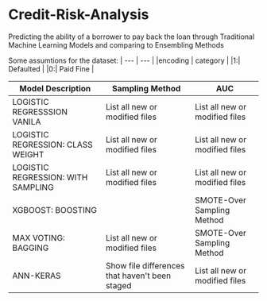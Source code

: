 # Credit-Risk-Analysis
Predicting the ability of a borrower to pay back the loan through Traditional Machine Learning Models and comparing to Ensembling Methods 

Some assumtions for the dataset:
| --- | --- |
|encoding | category |
|1:| Defaulted |
|0:| Paid Fine |


| Model Description | Sampling Method | AUC | 
| --- | --- | --- |
| LOGISTIC REGRESSSION VANILA | List all new or modified files | List all new or modified files |
| LOGISTIC REGRESSION: CLASS WEIGHT | List all new or modified files | List all new or modified files |
| LOGISTIC REGRESSION: WITH SAMPLING | List all new or modified files | List all new or modified files |
| XGBOOST: BOOSTING |   | SMOTE-Over Sampling Method | .91 |
| MAX VOTING: BAGGING | List all new or modified files | SMOTE-Over Sampling Method | .80 |
| ANN-KERAS | Show file differences that haven't been staged | List all new or modified files |
